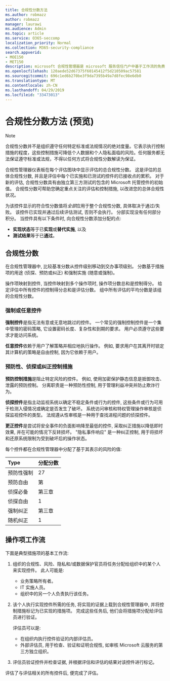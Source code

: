 ```yaml
---
title: 合规性分数方法
ms.author: robmazz
author: robmazz
manager: laurawi
ms.audience: Admin
ms.topic: article
ms.service: O365-seccomp
localization_priority: Normal
ms.collection: M365-security-compliance
search.appverid:
- MOE150
- MET150
description: microsoft 合规性管理器是 microsoft 服务信任门户中基于工作流的免费风险评估工具。 合规性管理器使你能够跟踪、分配和验证与 Microsoft 云服务相关的法规遵从性活动。
ms.openlocfilehash: 120aede52d67375f60145412f5d210509ac57581
ms.sourcegitcommit: 696c1ed6b270be3f9da7395b49a7d8fec98e6db0
ms.translationtype: MT
ms.contentlocale: zh-CN
ms.lasthandoff: 04/29/2019
ms.locfileid: "33473013"
---
```

# <a name="compliance-score-methodology-preview"></a>合规性分数方法 (预览)

> [!NOTE]
> 合规性分数并不是组织遵守任何特定标准或法规情况的绝对度量。它表示执行控制措施的程度，这些控制措施可降低个人数据和个人隐私面临的风险。任何服务都无法保证遵守标准或法规，不得以任何方式将合规性分数解读为保证。

合规性管理器仪表板在每个评估图块中显示评估的总合规性分数。 这是评估的总体合规性分数, 并且是评估中每个已实施和已测试的控件的已接收点的累积。 对于新的评估, 合规性分数具有由独立第三方测试的包含的 Microsoft 托管控件的初始值。 合规性分数可帮助您确定重点关注的评估和控制措施, 以改进您的总体合规性状况。

为该控件显示的符合性分数值将*全部*应用于整个合规性分数, 具体取决于通过/失败。 该控件已实现并通过后续评估测试, 否则不会执行。 分部实现没有任何部分积分。 当控件具有以下条件时, 向合规性分数添加分配的点:

- **实现状态**等于已**实现**或**替代实施**, 以及
- **测试结果**等于已**通过**。

## <a name="compliance-score"></a>合规性分数
  
在合规性管理器中, 比较基准分数从控件级别移动到交办事项级别。 分数基于措施项的用途 (侦探、预防或纠正) 和强制实施 (随意或强制)。

操作项映射到控件, 当控件映射到多个操作项时, 操作项分数总和是控制得分。 给定评估中所有控件的控制得分总和是评估分数。 组中所有评估的平均分数是该组的合规性分数。
  
### <a name="mandatory-or-discretionary-controls"></a>强制或任意控件
  
 **强制控件**是指无法有意或无意地跳过的控件。 一个常见的强制控制控件是一个集中管理的密码策略, 它设置密码长度、复杂性和到期的要求。 用户必须遵守这些要求才能访问系统。
  
 **任意控件**依赖于用户了解策略并相应地执行操作。 例如, 要求用户在其离开时锁定其计算机的策略是自由控制, 因为它依赖于用户。
  
### <a name="preventative-detective-or-corrective-controls"></a>预防性、侦探或纠正控制措施
  
 **预防控制措施**是阻止特定风险的控件。 例如, 使用加密保护静态信息是抵御攻击、泄露的预防控制。 分离职责是一种预防性控制, 用于管理利益冲突并防止欺诈行为。
  
 **侦探控件**是指主动监视系统以确定不稳定条件或行为的控件, 这些条件或行为可用于检测入侵情况或确定是否发生了破坏。 系统访问审核和特权管理操作审核是侦探监视控件的类型。 法规遵从性审核是一种用于查找进程问题的侦探控件。
  
**更正控件**是尝试将安全事件的负面影响降至最低的控件, 采取纠正措施以降低即时效果, 并在可能的情况下反转损坏。 "隐私事件响应" 是一种纠正控制, 用于将损坏和还原系统限制为受到破坏后的操作状态。
  
每个控件都在合规性管理器中分配了基于其表示的风险的值:

|**Type**|**分配分数**|
|:-----|:-----|
| 预防性强制 | 27 |
| 预防自由 | 第 |
| 侦探必备 | 第三章 |
| 侦探自由 | 1 |
| 强制纠正 | 第三章 |
| 随机纠正 | 1 |
  
## <a name="action-item-workflow"></a>操作项工作流

下面是典型措施项的基本工作流:
  
1. 组织的合规性、风险、隐私和/或数据保护官员将任务分配给组织中的某个人来实现控件。 此人可能是:

    - 业务策略所有者。
    - IT 实施人员。
    - 组织中的另一个人负责执行该任务。

2. 该个人执行实现控件所需的任务, 将实现的证据上载到合规性管理器中, 并将控制措施标记为已实现的措施项。 完成这些任务后, 他们会将措施项分配给评估员进行验证。

    评估员可以是:

    - 在组织内执行控件验证的内部评估员。
    - 外部评估员, 用于检查、验证和证明合规性, 如审核 Microsoft 云服务的第三方独立组织。

3. 评估员验证控件并检查证据, 并根据评估和评估的结果对该控件进行标记。

评估了与评估相关的所有控件后, 便完成了评估。